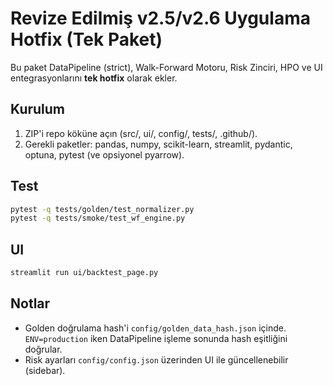 # Revize Edilmiş v2.5/v2.6 Uygulama Hotfix (Tek Paket)

Bu paket DataPipeline (strict), Walk-Forward Motoru, Risk Zinciri, HPO ve UI entegrasyonlarını **tek hotfix** olarak ekler.

## Kurulum
1) ZIP'i repo köküne açın (src/, ui/, config/, tests/, .github/).
2) Gerekli paketler: pandas, numpy, scikit-learn, streamlit, pydantic, optuna, pytest (ve opsiyonel pyarrow).

## Test
```bash
pytest -q tests/golden/test_normalizer.py
pytest -q tests/smoke/test_wf_engine.py
```

## UI
```bash
streamlit run ui/backtest_page.py
```

## Notlar
- Golden doğrulama hash'i `config/golden_data_hash.json` içinde. `ENV=production` iken DataPipeline işleme sonunda hash eşitliğini doğrular.
- Risk ayarları `config/config.json` üzerinden UI ile güncellenebilir (sidebar).
